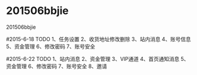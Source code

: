 # 201506bbjie
201506bbjie

#2015-6-18
TODO 
1、任务设置
2、收货地址修改删除
3、站内消息
4、账号信息
5、资金管理
6、修改密码
7、账号安全

#2015-6-22
TODO
1、站内消息
2、资金管理
3、VIP通道
4、首页通知消息
5、资金管理
6、修改密码
7、账号安全
8、邀请
	
